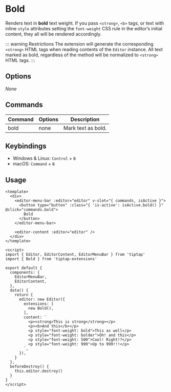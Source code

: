 # Bold
Renders text in **bold** text weight. If you pass `<strong>`, `<b>` tags, or text with inline `style` attributes setting the `font-weight` CSS rule in the editor’s initial content, they all will be rendered accordingly.

::: warning Restrictions
The extension will generate the corresponding `<strong>` HTML tags when reading contents of the `Editor` instance. All text marked as bold, regardless of the method will be normalized to `<strong>` HTML tags.
:::

## Options
*None*

## Commands
| Command | Options | Description |
| ------ | ---- | ---------------- |
| bold | none | Mark text as bold. |

## Keybindings
* Windows & Linux: `Control` + `B`
* macOS: `Command` + `B`

## Usage

```markup
<template>
  <div>
    <editor-menu-bar :editor="editor" v-slot="{ commands, isActive }">
      <button type="button" :class="{ 'is-active': isActive.bold() }" @click="commands.bold">
        Bold
      </button>
    </editor-menu-bar>

    <editor-content :editor="editor" />
  </div>
</template>

<script>
import { Editor, EditorContent, EditorMenuBar } from 'tiptap'
import { Bold } from 'tiptap-extensions'

export default {
  components: {
    EditorMenuBar,
    EditorContent,
  },
  data() {
    return {
      editor: new Editor({
        extensions: [
          new Bold(),
        ],
        content: `
          <p><strong>This is strong</strong></p>
          <p><b>And this</b></p>
          <p style="font-weight: bold">This as well</p>
          <p style="font-weight: bolder">Oh! and this</p>
          <p style="font-weight: 500">Cool! Right!?</p>
          <p style="font-weight: 999">Up to 999!!!</p>
        `,
      }),
    }
  },
  beforeDestroy() {
    this.editor.destroy()
  }
}
</script>
```